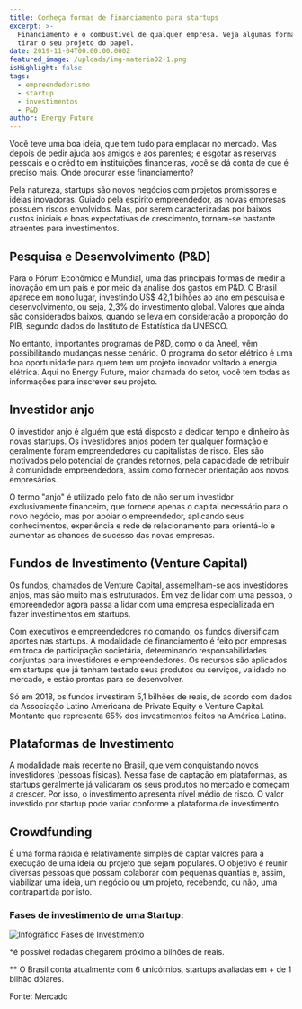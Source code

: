 ```yaml
---
title: Conheça formas de financiamento para startups
excerpt: >-
  Financiamento é o combustível de qualquer empresa. Veja algumas formas de
  tirar o seu projeto do papel.
date: 2019-11-04T00:00:00.000Z
featured_image: /uploads/img-materia02-1.png
isHighlight: false
tags:
  - empreendedorismo
  - startup
  - investimentos
  - P&D
author: Energy Future
---
```


Você teve uma boa ideia, que tem tudo para emplacar no mercado. Mas depois de pedir ajuda aos amigos e aos parentes; e esgotar as reservas pessoais e o crédito em instituições financeiras, você se dá conta de que é preciso mais. Onde procurar esse financiamento?

Pela natureza, startups são novos negócios com projetos promissores e ideias inovadoras. Guiado pela espirito empreendedor, as novas empresas possuem riscos envolvidos. Mas, por serem caracterizadas por baixos custos iniciais e boas expectativas de crescimento, tornam-se bastante atraentes para investimentos.


## Pesquisa e Desenvolvimento (P&D)

Para o Fórum Econômico e Mundial, uma das principais formas de medir a inovação em um país é por meio da análise dos gastos em P&D. O Brasil aparece em nono lugar, investindo US$ 42,1 bilhões ao ano em pesquisa e desenvolvimento, ou seja, 2,3% do investimento global. Valores que ainda são considerados baixos, quando se leva em consideração a proporção do PIB, segundo dados do Instituto de Estatística da UNESCO.

No entanto, importantes programas de P&D, como o da Aneel, vêm possibilitando mudanças nesse cenário. O programa do setor elétrico é uma boa oportunidade para quem tem um projeto inovador voltado à energia elétrica. Aqui no Energy Future, maior chamada do setor, você tem todas as informações para inscrever seu projeto.


## Investidor anjo

O investidor anjo é alguém que está disposto a dedicar tempo e dinheiro às novas startups. Os investidores anjos podem ter qualquer formação e geralmente foram empreendedores ou capitalistas de risco. Eles são motivados pelo potencial de grandes retornos, pela capacidade de retribuir à comunidade empreendedora, assim como fornecer orientação aos novos empresários. 

O termo "anjo" é utilizado pelo fato de não ser um investidor exclusivamente financeiro, que fornece apenas o capital necessário para o novo negócio, mas por apoiar o empreendedor, aplicando seus conhecimentos, experiência e rede de relacionamento para orientá-lo e aumentar as chances de sucesso das novas empresas.


## Fundos de Investimento (Venture Capital)

Os fundos, chamados de Venture Capital, assemelham-se aos investidores anjos, mas são muito mais estruturados. Em vez de lidar com uma pessoa, o empreendedor agora passa a lidar com uma empresa especializada em fazer investimentos em startups. 

Com executivos e empreendedores no comando, os fundos diversificam aportes nas startups. A modalidade de financiamento é feito por empresas em troca de participação societária, determinando responsabilidades conjuntas para investidores e empreendedores. Os recursos são aplicados em startups que já tenham testado seus produtos ou serviços, validado no mercado, e estão prontas para se desenvolver.  

Só em 2018, os fundos investiram 5,1 bilhões de reais, de acordo com dados da Associação Latino Americana de Private Equity e Venture Capital. Montante que representa 65% dos investimentos feitos na América Latina.


## Plataformas de Investimento

A modalidade mais recente no Brasil, que vem conquistando novos investidores (pessoas físicas). Nessa fase de captação em plataformas, as startups geralmente já validaram os seus produtos no mercado e começam a crescer. Por isso, o investimento apresenta nível médio de risco. O valor investido por startup pode variar conforme a plataforma de investimento. 


## Crowdfunding

É uma forma rápida e relativamente simples de captar valores para a execução de uma ideia ou projeto que sejam populares. O objetivo é reunir diversas pessoas que possam colaborar com pequenas quantias e, assim, viabilizar uma ideia, um negócio ou um projeto, recebendo, ou não, uma contrapartida por isto.

### Fases de investimento de uma Startup:

![Infográfico Fases de Investimento](/uploads/img-materia02-2.jpg)

*é possível rodadas chegarem próximo a bilhões de reais.

** O Brasil conta atualmente com 6 unicórnios, startups avaliadas em + de 1 bilhão dólares.

Fonte: Mercado

